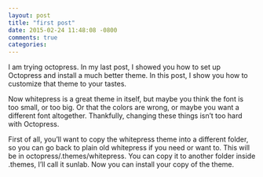 ```yaml
---
layout: post
title: "first post"
date: 2015-02-24 11:48:08 -0800
comments: true
categories: 
---
```


I am trying octopress. In my last post, I showed you how to set up Octopress and install a much better theme. In this post, I show you how to customize that theme to your tastes.

Now whitepress is a great theme in itself, but maybe you think the font is too small, or too big. Or that the colors are wrong, or maybe you want a different font altogether. Thankfully, changing these things isn’t too hard with Octopress.

First of all, you’ll want to copy the whitepress theme into a different folder, so you can go back to plain old whitepress if you need or want to. This will be in octopress/.themes/whitepress. You can copy it to another folder inside .themes, I’ll call it sunlab. Now you can install your copy of the theme.
